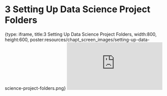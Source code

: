 # 3 Setting Up Data Science Project Folders
 
{type: iframe, title:3 Setting Up Data Science Project Folders, width:800, height:600, poster:resources/chapt_screen_images/setting-up-data-science-project-folders.png}
![](https://datatrail-jhu.github.io/03_fileorganization/no_toc/setting-up-data-science-project-folders.html)
 

 
